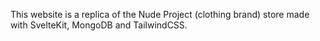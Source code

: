 <script>
    import { Link } from "$lib/components";
</script>

This website is a replica of the <Link href='https://nude-project.com/'>Nude Project</Link> (clothing brand) store made with SvelteKit, MongoDB and TailwindCSS.